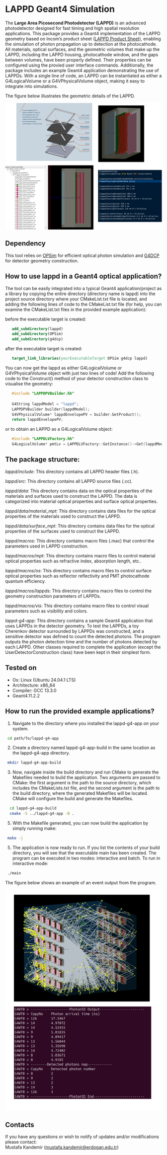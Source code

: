 # LAPPD Geant4 Simulation

The **Large Area Picosecond Photodetector (LAPPD)** is an advanced photodetector designed for fast timing and high spatial resolution applications. This package provides a Geant4 implementation of the LAPPD geometry based on Incom’s product sheet ([LAPPD Product Sheet](https://incomusa.com/wp-content/uploads/LAPPD-Product-Sheet-08-19.pdf)), enabling the simulation of photon propagation up to detection at the photocathode. All materials, optical surfaces, and the geometric volumes that make up the LAPPD, including the LAPPD housing, photocathode window, and the gaps between volumes, have been properly defined. Their properties can be configured using the provied user interface commands. Additionally, the package includes an example Geant4 application demonstrating the use of LAPPDs. With a single line of code, an LAPPD can be instantiated as either a G4LogicalVolume or a G4VPhysicalVolume object, making it easy to integrate into simulations.

The figure below illustrates the geometric details of the LAPPD.

![LAPPD geometry](images/lappdModel.png)

## Dependency

This tool relies on [OPSim](https://github.com/mkandemirr/OpSim.git) for efficient optical photon simulation and [G4DCP](https://github.com/mkandemirr/G4DCP.git) for detector geometry construction.


## How to use lappd in a Geant4 optical application?

The tool can be easily integrated into a typical Geant4 application/project as a library by copying the entire directory (directory name is lappd) into the project source directory where your CMakeList.txt file is located, and adding the following lines of code to the CMakeList.txt file (for help, you can examine the CMakeList.txt files in the provided example application):

before the executable target is created:

```cmake	
   add_subdirectory(lappd)
   add_subdirectory(OPSim)
   add_subdirectory(g4dcp)
  ```  
after the executable target is created:

```cmake	
   target_link_libraries(yourExecutableTarget OPSim g4dcp lappd)
  ```  

You can now get the lappd as either G4LogicalVolume or G4VPhysicalVolume object with just two lines of code! Add the following code to the Construct() method of your detector construction class to visualise the geometry:


```c++	
   #include "LAPPDPVBuilder.hh"
   
   G4String lappdModel = "lappd"; 
   LAPPDPVBuilder builder(lappdModel);
   G4VPhysicalVolume* lappdEnvelopePV = builder.GetProduct();
   return lappdEnvelopePV;
  ```  

or to obtain an LAPPD as a G4LogicalVolume object:

```c++	
   #include "LAPPDLVFactory.hh"
   G4LogicalVolume* pmtLv = LAPPDLVFactory::GetInstance()->Get(lappdModel)
  ```
              
## The package structure:   

_lappd/include_: This directory contains all LAPPD header files (.h).

_lappd/src_: This directory contains all LAPPD source files (.cc).

_lappd/data_: This directory contains data on the optical properties of the materials and surfaces used to construct the LAPPD. The data is categorized into material optical properties and surface optical properties.  

_lappd/data/material_mpt_: This directory contains data files for the optical properties of the materials used to construct the LAPPD. 

_lappd/data/surface_mpt_: This directory contains data files for the optical properties of the surfaces used to construct the LAPPD.  

_lappd/macros_: This directory contains macro files (.mac) that control the parameters used in LAPPD construction.

_lappd/macros/mpt_: This directory contains macro files to control material optical properties such as refractive index, absorption length, etc..

_lappd/macros/os_: This directory contains macro files to control surface optical properties such as reflector reflectivity and PMT photocathode quantum efficiency. 
 
_lappd/macros/lappds_: This directory contains macro files to control the geometry construction parameters of LAPPDs.

_lappd/macros/vis_: This directory contains macro files to control visual parameters such as visibility and colors.

_lappd-g4-app_: This directory contains a sample Geant4 application that uses LAPPDs in the detector geometry. To test the LAPPDs, a toy Cherenkov detector surrounded by LAPPDs was constructed, and a sensitive detector was defined to count the detected photons. The program outputs the photon detection time and the number of photons detected by each LAPPD. Other classes required to complete the application (except the UserDetectorConstruction class) have been kept in their simplest form.

## Tested on 

* Os: Linux (Ubuntu 24.04.1 LTS)
* Architecture: x86_64
* Compiler: GCC 13.3.0
* Geant4.11.2.2

## How to run the provided example applications?   
  
1. Navigate to the directory where you installed the lappd-g4-app on your system.
  ```bash	
   cd path/To/lappd-g4-app
  ```
  
2. Create a directory named lappd-g4-app-build in the same location as the lappd-g4-app directory. 
  ```bash
   mkdir lappd-g4-app-build
   ```

3. Now, navigate inside the build directory and run CMake to generate the Makefiles needed to build the application. Two arguments are passed to CMake: the first argument is the path to the source directory, which includes the CMakeLists.txt file, and the second argument is the path to the build directory, where the generated Makefiles will be located. CMake will configure the build and generate the Makefiles.
```bash
  cd lappd-g4-app-build
  cmake -S ../lappd-g4-app -B .
 ```
5. With the Makefile generated, you can now build the application by simply running make: 
  ```bash
   make -j  
  ```
5. The application is now ready to run. If you list the contents of your build directory, you will see that the executable main has been created. The program can be executed in two modes: interactive and batch. To run in interactive mode:
  ```bash
   ./main
```

The figure below shows an example of an event output from the program.

![A toy Cherenkov detector equipped with LAPPDs.](images/lappdApplication.png)

## Contacts 

If you have any questions or wish to notify of updates and/or modifications please contact: \
Mustafa Kandemir (mustafa.kandemir@erdogan.edu.tr)

